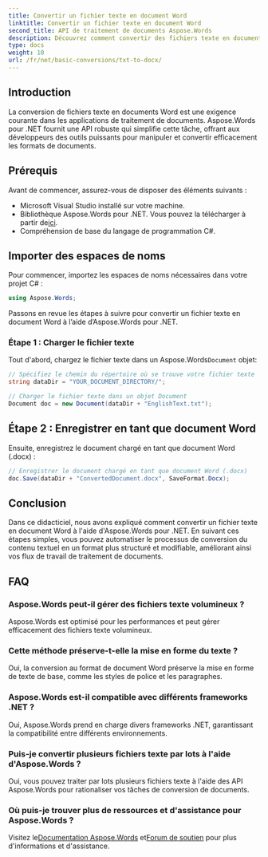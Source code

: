 ```yaml
---
title: Convertir un fichier texte en document Word
linktitle: Convertir un fichier texte en document Word
second_title: API de traitement de documents Aspose.Words
description: Découvrez comment convertir des fichiers texte en documents Word à l'aide d'Aspose.Words pour .NET. Gérez efficacement les conversions de documents grâce à notre guide complet.
type: docs
weight: 10
url: /fr/net/basic-conversions/txt-to-docx/
---
```

## Introduction

La conversion de fichiers texte en documents Word est une exigence courante dans les applications de traitement de documents. Aspose.Words pour .NET fournit une API robuste qui simplifie cette tâche, offrant aux développeurs des outils puissants pour manipuler et convertir efficacement les formats de documents.

## Prérequis

Avant de commencer, assurez-vous de disposer des éléments suivants :
- Microsoft Visual Studio installé sur votre machine.
-  Bibliothèque Aspose.Words pour .NET. Vous pouvez la télécharger à partir de[ici](https://releases.aspose.com/words/net/).
- Compréhension de base du langage de programmation C#.

## Importer des espaces de noms

Pour commencer, importez les espaces de noms nécessaires dans votre projet C# :
```csharp
using Aspose.Words;
```

Passons en revue les étapes à suivre pour convertir un fichier texte en document Word à l’aide d’Aspose.Words pour .NET.

### Étape 1 : Charger le fichier texte

 Tout d'abord, chargez le fichier texte dans un Aspose.Words`Document` objet:
```csharp
// Spécifiez le chemin du répertoire où se trouve votre fichier texte
string dataDir = "YOUR_DOCUMENT_DIRECTORY/";

// Charger le fichier texte dans un objet Document
Document doc = new Document(dataDir + "EnglishText.txt");
```

## Étape 2 : Enregistrer en tant que document Word

Ensuite, enregistrez le document chargé en tant que document Word (.docx) :
```csharp
// Enregistrer le document chargé en tant que document Word (.docx)
doc.Save(dataDir + "ConvertedDocument.docx", SaveFormat.Docx);
```

## Conclusion

Dans ce didacticiel, nous avons expliqué comment convertir un fichier texte en document Word à l'aide d'Aspose.Words pour .NET. En suivant ces étapes simples, vous pouvez automatiser le processus de conversion du contenu textuel en un format plus structuré et modifiable, améliorant ainsi vos flux de travail de traitement de documents.

## FAQ

### Aspose.Words peut-il gérer des fichiers texte volumineux ?
Aspose.Words est optimisé pour les performances et peut gérer efficacement des fichiers texte volumineux.

### Cette méthode préserve-t-elle la mise en forme du texte ?
Oui, la conversion au format de document Word préserve la mise en forme de texte de base, comme les styles de police et les paragraphes.

### Aspose.Words est-il compatible avec différents frameworks .NET ?
Oui, Aspose.Words prend en charge divers frameworks .NET, garantissant la compatibilité entre différents environnements.

### Puis-je convertir plusieurs fichiers texte par lots à l'aide d'Aspose.Words ?
Oui, vous pouvez traiter par lots plusieurs fichiers texte à l'aide des API Aspose.Words pour rationaliser vos tâches de conversion de documents.

### Où puis-je trouver plus de ressources et d'assistance pour Aspose.Words ?
 Visitez le[Documentation Aspose.Words](https://reference.aspose.com/words/net/) et[Forum de soutien](https://forum.aspose.com/c/words/8) pour plus d'informations et d'assistance.